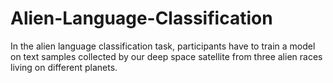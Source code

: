# Alien-Language-Classification
In the alien language classification task, participants have to train a model on text samples collected by our deep space satellite from three alien races living on different planets.
